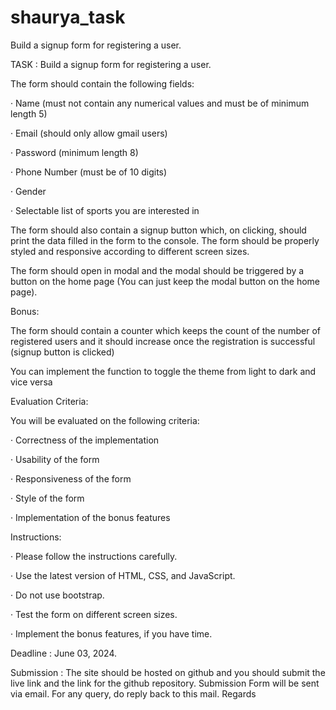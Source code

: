 # shaurya_task
Build a signup form for registering a user.

TASK : Build a signup form for registering a user. 

 

The form should contain the following fields:

· Name (must not contain any numerical values and must be of minimum length 5)

· Email (should only allow gmail users)

· Password (minimum length 8)

· Phone Number (must be of 10 digits)

· Gender

· Selectable list of sports you are interested in

 

The form should also contain a signup button which, on clicking, should print the data filled in the form to the console. The form should be properly styled and responsive according to different screen sizes.

The form should open in modal and the modal should be triggered by a button on the home page (You can just keep the modal button on the home page).

 

Bonus:

 

The form should contain a counter which keeps the count of the number of registered users and it should increase once the registration is successful (signup button is clicked)

You can implement the function to toggle the theme from light to dark and vice versa

 

Evaluation Criteria:

You will be evaluated on the following criteria:

· Correctness of the implementation

· Usability of the form

· Responsiveness of the form

· Style of the form

· Implementation of the bonus features

 

Instructions:

· Please follow the instructions carefully.

· Use the latest version of HTML, CSS, and JavaScript.

· Do not use bootstrap.

· Test the form on different screen sizes.

· Implement the bonus features, if you have time.

 

Deadline : June 03, 2024.




 

 

Submission : The site should be hosted on github and you should submit the live link and the link for the github repository. Submission Form will be sent via email. For any query, do reply back to this mail. Regards
